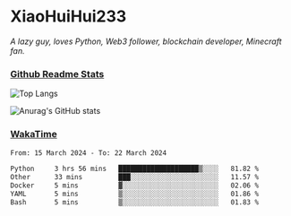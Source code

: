 # XiaoHuiHui233

*A lazy guy, loves Python, Web3 follower, blockchain developer, Minecraft fan.*

### [Github Readme Stats](https://github.com/anuraghazra/github-readme-stats)

![Top Langs](https://github-readme-stats.vercel.app/api/top-langs/?username=XiaoHuiHui233&layout=compact&theme=github_dark)

![Anurag's GitHub stats](https://github-readme-stats.vercel.app/api?username=XiaoHuiHui233&show_icons=true&theme=github_dark)

### [WakaTime](https://wakatime.com)

<!--START_SECTION:waka-->

```txt
From: 15 March 2024 - To: 22 March 2024

Python     3 hrs 56 mins   ████████████████████▒░░░░   81.82 %
Other      33 mins         ███░░░░░░░░░░░░░░░░░░░░░░   11.57 %
Docker     5 mins          ▓░░░░░░░░░░░░░░░░░░░░░░░░   02.06 %
YAML       5 mins          ▒░░░░░░░░░░░░░░░░░░░░░░░░   01.86 %
Bash       5 mins          ▒░░░░░░░░░░░░░░░░░░░░░░░░   01.83 %
```

<!--END_SECTION:waka-->
